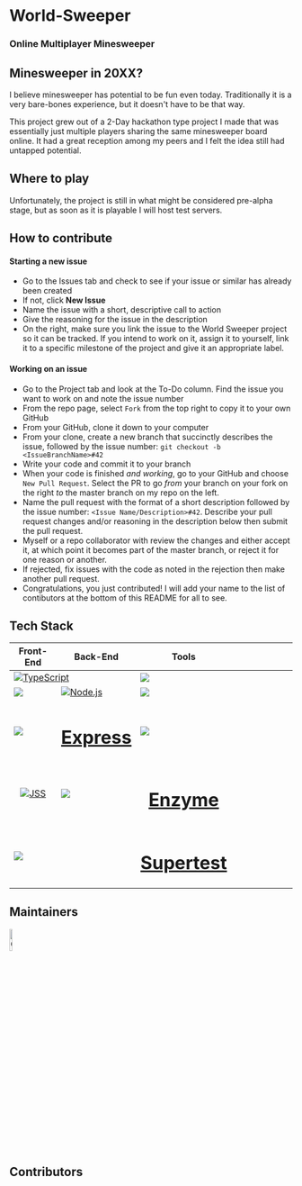 # World-Sweeper
### Online Multiplayer Minesweeper

## Minesweeper in 20XX?
I believe minesweeper has potential to be fun even today. Traditionally it is a very bare-bones experience, but it doesn't have to be that way.

This project grew out of a 2-Day hackathon type project I made that was essentially just multiple players sharing the same minesweeper board online. It had a great reception among my peers and I felt the idea still had untapped potential.

## Where to play
Unfortunately, the project is still in what might be considered pre-alpha stage, but as soon as it is playable I will host test servers.

## How to contribute
#### Starting a new issue
- Go to the Issues tab and check to see if your issue or similar has already been created
- If not, click **New Issue**
- Name the issue with a short, descriptive call to action
- Give the reasoning for the issue in the description
- On the right, make sure you link the issue to the World Sweeper project so it can be tracked. If you intend to work on it, assign it to yourself, link it to a specific milestone of the project and give it an appropriate label.

#### Working on an issue
- Go to the Project tab and look at the To-Do column. Find the issue you want to work on and note the issue number
- From the repo page, select `Fork` from the top right to copy it to your own GitHub
- From your GitHub, clone it down to your computer
- From your clone, create a new branch that succinctly describes the issue, followed by the issue number: `git checkout -b <IssueBranchName>#42`
- Write your code and commit it to your branch
- When your code is finished *and working*, go to your GitHub and choose `New Pull Request`. Select the PR to go *from* your branch on your fork on the right *to* the master branch on my repo on the left.
- Name the pull request with the format of a short description followed by the issue number: `<Issue Name/Description>#42`. Describe your pull request changes and/or reasoning in the description below then submit the pull request.
- Myself or a repo collaborator with review the changes and either accept it, at which point it becomes part of the master branch, or reject it for one reason or another.
- If rejected, fix issues with the code as noted in the rejection then make another pull request.
- Congratulations, you just contributed! I will add your name to the list of contibutors at the bottom of this README for all to see.

## Tech Stack
<table align="center">
    <thead>
        <tr>
            <th width="20%">Front-End</th>
            <th width="20%">Back-End</th>
            <th width="20%">Tools</th>
            <th colspan="2" width="40%"></th>
        </tr>
    </thead>
    <tbody>
        <tr>
            <td colspan=2><a title="TypeScript" href="https://www.typescriptlang.org/"><img src="https://camo.githubusercontent.com/6effdb8103365043944db7a341e91ffe2fc234e5/68747470733a2f2f63646e2e7261776769742e636f6d2f706564726f6d616c74657a2f747970657363726970742d6c6f676f2d72656372656174696f6e2f6d61737465722f6c6f676f732f747970657363726970742d636f6c6f722d6c6f676f2e737667" alt="TypeScript"/></a></td>
            <td><a title="Webpack" href="https://webpack.js.org/"><img src="https://webpack.js.org/d19378a95ebe6b15d5ddea281138dcf4.svg"></a></td>
        </tr>
        <tr>
            <td><a title="React" href="https://reactjs.org/"><img src="https://upload.wikimedia.org/wikipedia/commons/4/47/React.svg"></a></td>
            <td><a title="Node.js" href="https://nodejs.org/en/"><img src="https://upload.wikimedia.org/wikipedia/commons/thumb/d/d9/Node.js_logo.svg/200px-Node.js_logo.svg.png" alt="Node.js"/></a></td>
            <td><a title="Babel" href="https://babeljs.io/"><img src="https://d33wubrfki0l68.cloudfront.net/7a197cfe44548cc1a3f581152af70a3051e11671/78df8/img/babel.svg"></a></td>
        </tr>
        <tr>
            <td><a title="Redux" href="https://redux.js.org/"><img src="https://redux.js.org/img/redux.svg"></a></td>
            <td align="center"><h1><a title="Express" href="https://expressjs.com/">Express</a></h1></td>
            <td><a title="Jest" href="https://jestjs.io/"><img src="https://camo.githubusercontent.com/b8606e6a237d8e7e7800067f0f739129da1fa6f8/687474703a2f2f7365656b6c6f676f2e636f6d2f696d616765732f4a2f6a6573742d6c6f676f2d463939303145424246372d7365656b6c6f676f2e636f6d2e706e67"></a></td>
        </tr>
        <tr>
            <td align="center"><a title="JSS" href="https://cssinjs.org/?v=v10.0.4"><img alt="JSS" src="https://sendeyo.com/up/d/f8b6c7a347"/></a></td>
            <td><a title="PostgreSQL" href="https://www.postgresql.org/"><img src="https://www.postgresql.org/media/img/about/press/elephant.png"></a></td>
            <td align="center"><h1><a title="Enzyme" href="https://github.com/enzymejs/enzyme">Enzyme</a></h1></td>
        </tr>
        <tr>
            <td><a title="Pixi.js" href="https://www.pixijs.com/"><img src="https://www.pixijs.com/wp/wp-content/uploads/pixijs-v5-logo-sml2x.png"></a></td>
            <td></td>
            <td align="center"><h1><a title="Supertest" href="https://github.com/visionmedia/supertest">Supertest</a></h1></td>
        </tr>
    </tbody>
</table>

## Maintainers
<img alt="Gabe-Lee" src="https://github.com/Gabe-Lee.png" border="round" width="10%" height="auto"/>

## Contributors

